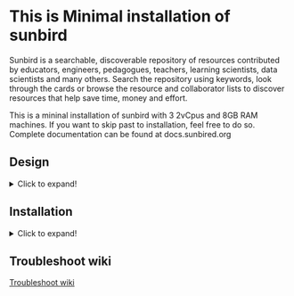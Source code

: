 # This is Minimal installation of sunbird

Sunbird is a searchable, discoverable repository of resources contributed by educators, engineers, pedagogues, teachers, learning scientists, data scientists and many others. Search the repository using keywords, look through the cards or browse the resource and collaborator lists to discover resources that help save time, money and effort.

This is a mininal installation of sunbird with 3 2vCpus and 8GB RAM machines.
If you want to skip past to installation, feel free to do so.
Complete documentation can be found at docs.sunbired.org


## Design
<details>
<summary>Click to expand!</summary>  
  
Componants:
1. Core - all containerized services
2. DBs - all databases
3. KP - Knowledge platform

Infastructure required.
Three 2 core 8G machines

> If you don't have a ssl certificate but public domain name, you can run deploy/certbot.sh

1. Will create a single node kubernetes cluster
   - you can access via `kubectl` from the machine
   - optional you can enable rancher admin dashboard
2. Create databases on the second machine
   - Cassandra
   - Elastic Search
   - Postgres
   - Neo4j
3. Create KP services on the third
   - Learning service
   - Search service
</details>

## Installation

<details>
<summary>Click to expand!</summary>  

### Installation Steps
1. Create 3vms(one of them should have a public ip, and 80,443 exposed to internet) of 2core 8Gi of ubuntu16.04
2. Azure storage account with one public container( for example content)
3. Create a keyfile ~/deployer.pem which can ssh into all nodes.
> Note: The user should have password less sudo access to all machines
4. `git clone https://github.com/rjshrjndrn/sunbird-devops -b 3node`
5. Open `sunbird-devops/deploy/3node.vars` and fill the variables till `ssh_user`
6. cd sunbird-devops/deploy && bash -x install.sh
 
**example inventory seggregation**

| module | application | ip       |
|--------|-------------|----------|
| Core   | kubernetes  | 10.1.4.4 |
|        | keycloak    |          |
| DBs    | Cassandra   | 10.1.4.5 |
|        | Neo4j       |          |
|        | postgres    |          |
|        | redis       |          |
| KP     | learning    | 10.1.4.6 |
|        | search      |          |
|        | ES          |          |
|        | Kafka       |          |
> It is advised to run the installation script in tmux session, as if the network is bad, installation may get interrupted.
For starting a tmux session, `tmux` and once the installation starts `ctrl+b then d` will detach the session.  
You can attach the session back with `tmux a`
</details>

## Troubleshoot wiki
[Troubleshoot wiki](3node.troubleshoot.md)

